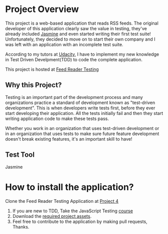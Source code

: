# Project Overview

This project is a web-based application that reads RSS feeds. The original developer of this application clearly saw the value in testing, they've already included [Jasmine](http://jasmine.github.io/) and even started writing their first test suite! Unfortunately, they decided to move on to start their own company and I was left with an application with an incomplete test suite. 

According to my tutors at [Udacity](http://www.udacity.com), I have to implement my new knowledge in Test Driven Develpment(TDD) to code the complete application.

This project is hosted at [Feed Reader Testing](https://gerrarde.github.io/feedReaderTesting)

## Why this Project?

Testing is an important part of the development process and many organizations practice a standard of development known as "test-driven development". This is when developers write tests first, before they ever start developing their application. All the tests initially fail and then they start writing application code to make these tests pass.

Whether you work in an organization that uses test-driven development or in an organization that uses tests to make sure future feature development doesn't break existing features, it's an important skill to have!


## Test Tool

Jasmine

# How to install the application?

Clone the Feed Reader Testing Application at [Project 4](https://github.com/GerrardE/feedReaderTesting.git)

1. If you are new to TDD, Take the JavaScript Testing [course](https://www.udacity.com/course/ud549)
2. Download the [required project assets](http://github.com/udacity/frontend-nanodegree-feedreader).
3. Feel free to contribute to the application by making pull requests, Thanks.
